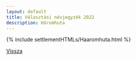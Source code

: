 ```yaml
---
layout: default
title: Választási névjegyzék 2022
description: Háromhuta
---
```


{% include settlementHTMLs/Haaromhuta.html %}

[Vissza](../)